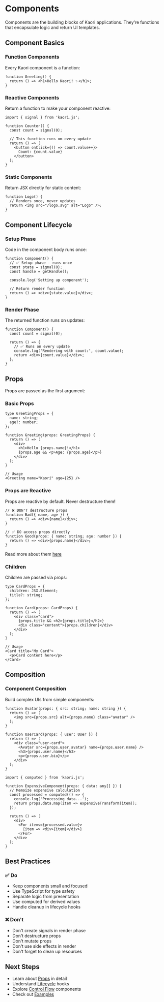 # Components

Components are the building blocks of Kaori applications. They're functions that encapsulate logic and return UI templates.

## Component Basics

### Function Components

Every Kaori component is a function:

```tsx
function Greeting() {
  return () => <h1>Hello Kaori! ✨</h1>;
}
```

### Reactive Components

Return a function to make your component reactive:

```tsx
import { signal } from 'kaori.js';

function Counter() {
  const count = signal(0);

  // This function runs on every update
  return () => (
    <button onClick={() => count.value++}>
      Count: {count.value}
    </button>
  );
}
```

### Static Components

Return JSX directly for static content:

```tsx
function Logo() {
  // Renders once, never updates
  return <img src="/logo.svg" alt="Logo" />;
}
```

## Component Lifecycle

### Setup Phase

Code in the component body runs once:

```tsx
function Component() {
  // ✅ Setup phase - runs once
  const state = signal(0);
  const handle = getHandle();

  console.log('Setting up component');

  // Return render function
  return () => <div>{state.value}</div>;
}
```

### Render Phase

The returned function runs on updates:

```tsx
function Component() {
  const count = signal(0);

  return () => {
    // ✅ Runs on every update
    console.log('Rendering with count:', count.value);
    return <div>{count.value}</div>;
  };
}
```

## Props

Props are passed as the first argument:

### Basic Props

```tsx
type GreetingProps = {
  name: string;
  age?: number;
};

function Greeting(props: GreetingProps) {
  return () => (
    <div>
      <h1>Hello {props.name}!</h1>
      {props.age && <p>Age: {props.age}</p>}
    </div>
  );
}

// Usage
<Greeting name="Kaori" age={25} />
```

### Props are Reactive

Props are reactive by default. Never destructure them!

```tsx
// ❌ DON'T destructure props
function Bad({ name, age }) {
  return () => <div>{name}</div>;
}

// ✅ DO access props directly
function Good(props: { name: string; age: number }) {
  return () => <div>{props.name}</div>;
}
```

Read more about them [here](/guide/props)


### Children

Children are passed via props:

```tsx
type CardProps = {
  children: JSX.Element;
  title?: string;
};

function Card(props: CardProps) {
  return () => (
    <div class="card">
      {props.title && <h2>{props.title}</h2>}
      <div class="content">{props.children}</div>
    </div>
  );
}

// Usage
<Card title="My Card">
  <p>Card content here</p>
</Card>
```

## Composition

### Component Composition

Build complex UIs from simple components:

```tsx
function Avatar(props: { src: string; name: string }) {
  return () => (
    <img src={props.src} alt={props.name} class="avatar" />
  );
}

function UserCard(props: { user: User }) {
  return () => (
    <div class="user-card">
      <Avatar src={props.user.avatar} name={props.user.name} />
      <h3>{props.user.name}</h3>
      <p>{props.user.bio}</p>
    </div>
  );
}
```

```tsx
import { computed } from 'kaori.js';

function ExpensiveComponent(props: { data: any[] }) {
  // Memoize expensive calculation
  const processed = computed(() => {
    console.log('Processing data...');
    return props.data.map(item => expensiveTransform(item));
  });

  return () => (
    <div>
      <For items={processed.value}>
        {item => <div>{item}</div>}
      </For>
    </div>
  );
}
```


## Best Practices

### ✅ Do

- Keep components small and focused
- Use TypeScript for type safety
- Separate logic from presentation
- Use computed for derived values
- Handle cleanup in lifecycle hooks

### ❌ Don't

- Don't create signals in render phase
- Don't destructure props
- Don't mutate props
- Don't use side effects in render
- Don't forget to clean up resources

## Next Steps

- Learn about [Props](/guide/props) in detail
- Understand [Lifecycle](/guide/lifecycle) hooks
- Explore [Control Flow](/guide/for) components
- Check out [Examples](/examples/basic)
